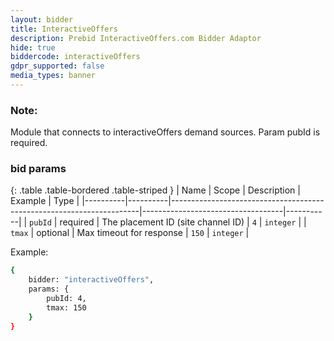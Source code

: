 ```yaml
---
layout: bidder
title: InteractiveOffers
description: Prebid InteractiveOffers.com Bidder Adaptor
hide: true
biddercode: interactiveOffers
gdpr_supported: false
media_types: banner
---
```


### Note:
Module that connects to interactiveOffers demand sources. Param pubId is required.

### bid params

{: .table .table-bordered .table-striped }
| Name     | Scope    | Description                                                          | Example                           | Type      |
|----------|----------|----------------------------------------------------------------------|-----------------------------------|-----------|
| `pubId`  | required | The placement ID (site channel ID)                                   | `4`                               | `integer` |
| `tmax`   | optional | Max timeout for response                                             | `150`                             | `integer` |

Example:

``` bash
{
    bidder: "interactiveOffers",
    params: {
        pubId: 4,
        tmax: 150
    }
}
```

